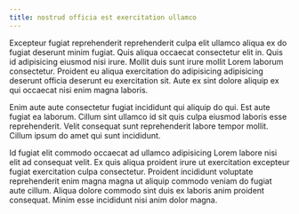 ```yaml
---
title: nostrud officia est exercitation ullamco
---
```


Excepteur fugiat reprehenderit reprehenderit culpa elit ullamco aliqua ex do fugiat deserunt minim fugiat. Quis aliqua occaecat consectetur elit in. Quis id adipisicing eiusmod nisi irure. Mollit duis sunt irure mollit Lorem laborum consectetur. Proident eu aliqua exercitation do adipisicing adipisicing deserunt officia deserunt eu exercitation sit. Aute ex sint dolore aliquip ex qui occaecat nisi enim magna laboris.

Enim aute aute consectetur fugiat incididunt qui aliquip do qui. Est aute fugiat ea laborum. Cillum sint ullamco id sit quis culpa eiusmod laboris esse reprehenderit. Velit consequat sunt reprehenderit labore tempor mollit. Cillum ipsum do amet qui sunt incididunt.

Id fugiat elit commodo occaecat ad ullamco adipisicing Lorem labore nisi elit ad consequat velit. Ex quis aliqua proident irure ut exercitation excepteur fugiat exercitation culpa consectetur. Proident incididunt voluptate reprehenderit enim magna magna ut aliquip commodo veniam do fugiat aute cillum. Aliqua dolore commodo sint duis ex laboris anim proident consequat. Minim esse incididunt nisi anim dolor magna.